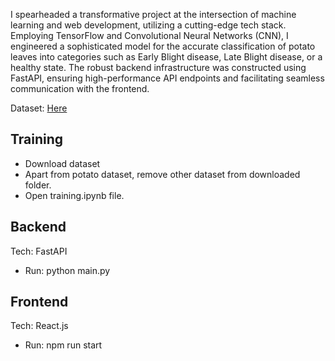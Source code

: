 I spearheaded a transformative project at the intersection of machine learning and web development, utilizing a cutting-edge tech stack. Employing TensorFlow and Convolutional Neural Networks (CNN), I engineered a sophisticated model for the accurate classification of potato leaves into categories such as Early Blight disease, Late Blight disease, or a healthy state. The robust backend infrastructure was constructed using FastAPI, ensuring high-performance API endpoints and facilitating seamless communication with the frontend.

Dataset: [Here](https://www.kaggle.com/datasets/arjuntejaswi/plant-village)

## Training

- Download dataset
- Apart from potato dataset, remove other dataset from downloaded folder.
- Open training.ipynb file.

## Backend

Tech: FastAPI

- Run: python main.py

## Frontend

Tech: React.js

- Run: npm run start
